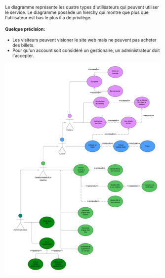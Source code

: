 
 Le diagramme représente les quatre types d'utilisateurs qui peuvent utiliser le service. Le diagramme possède un hierchy qui montre que plus que l'utilisateur est bas le plus il a de privilège. 

#### Quelque précision:

- Les visiteurs peuvent visioner le site web mais ne peuvent pas acheter des billets.
- Pour qu'un account soit considéré un gestionaire, un administrateur doit l'accepter.

 ![](Use_case_diagram.png)
